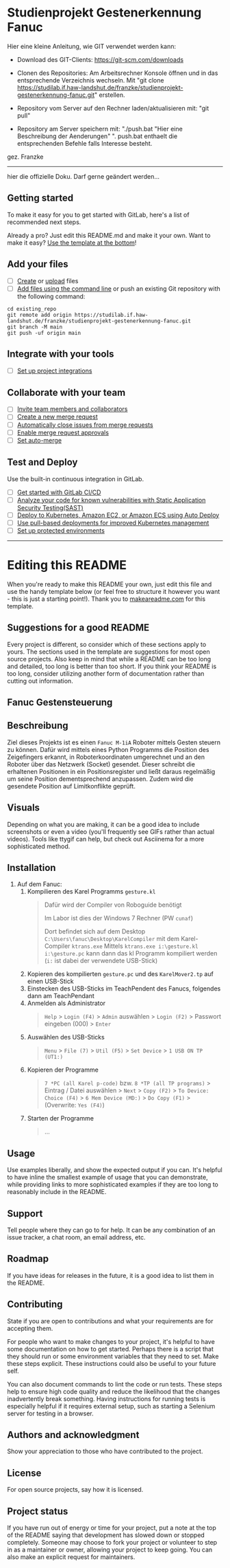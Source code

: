 # Studienprojekt Gestenerkennung Fanuc

Hier eine kleine Anleitung, wie GIT verwendet werden kann:


- Download des GIT-Clients: https://git-scm.com/downloads

- Clonen des Repositories: Am Arbeitsrechner Konsole öffnen und in das entsprechende Verzeichnis wechseln. Mit "git clone https://studilab.if.haw-landshut.de/franzke/studienprojekt-gestenerkennung-fanuc.git" erstellen.

- Repository vom Server auf den Rechner laden/aktualisieren mit: "git pull"

- Repository am Server speichern mit: "./push.bat "Hier eine Beschreibung der Aenderungen" ". push.bat enthaelt die entsprechenden Befehle falls Interesse besteht.


gez. Franzke

---

hier die offizielle Doku. Darf gerne geändert werden...





## Getting started

To make it easy for you to get started with GitLab, here's a list of recommended next steps.

Already a pro? Just edit this README.md and make it your own. Want to make it easy? [Use the template at the bottom](#editing-this-readme)!

## Add your files

- [ ] [Create](https://docs.gitlab.com/ee/user/project/repository/web_editor.html#create-a-file) or [upload](https://docs.gitlab.com/ee/user/project/repository/web_editor.html#upload-a-file) files
- [ ] [Add files using the command line](https://docs.gitlab.com/ee/gitlab-basics/add-file.html#add-a-file-using-the-command-line) or push an existing Git repository with the following command:

```
cd existing_repo
git remote add origin https://studilab.if.haw-landshut.de/franzke/studienprojekt-gestenerkennung-fanuc.git
git branch -M main
git push -uf origin main
```

## Integrate with your tools

- [ ] [Set up project integrations](https://studilab.if.haw-landshut.de/franzke/studienprojekt-gestenerkennung-fanuc/-/settings/integrations)

## Collaborate with your team

- [ ] [Invite team members and collaborators](https://docs.gitlab.com/ee/user/project/members/)
- [ ] [Create a new merge request](https://docs.gitlab.com/ee/user/project/merge_requests/creating_merge_requests.html)
- [ ] [Automatically close issues from merge requests](https://docs.gitlab.com/ee/user/project/issues/managing_issues.html#closing-issues-automatically)
- [ ] [Enable merge request approvals](https://docs.gitlab.com/ee/user/project/merge_requests/approvals/)
- [ ] [Set auto-merge](https://docs.gitlab.com/ee/user/project/merge_requests/merge_when_pipeline_succeeds.html)

## Test and Deploy

Use the built-in continuous integration in GitLab.

- [ ] [Get started with GitLab CI/CD](https://docs.gitlab.com/ee/ci/quick_start/index.html)
- [ ] [Analyze your code for known vulnerabilities with Static Application Security Testing(SAST)](https://docs.gitlab.com/ee/user/application_security/sast/)
- [ ] [Deploy to Kubernetes, Amazon EC2, or Amazon ECS using Auto Deploy](https://docs.gitlab.com/ee/topics/autodevops/requirements.html)
- [ ] [Use pull-based deployments for improved Kubernetes management](https://docs.gitlab.com/ee/user/clusters/agent/)
- [ ] [Set up protected environments](https://docs.gitlab.com/ee/ci/environments/protected_environments.html)

***

# Editing this README

When you're ready to make this README your own, just edit this file and use the handy template below (or feel free to structure it however you want - this is just a starting point!). Thank you to [makeareadme.com](https://www.makeareadme.com/) for this template.

## Suggestions for a good README
Every project is different, so consider which of these sections apply to yours. The sections used in the template are suggestions for most open source projects. Also keep in mind that while a README can be too long and detailed, too long is better than too short. If you think your README is too long, consider utilizing another form of documentation rather than cutting out information.

## Fanuc Gestensteuerung

## Beschreibung
Ziel dieses Projekts ist es einen `Fanuc M-1iA` Roboter mittels Gesten steuern zu können. Dafür wird mittels eines Python Programms die Position des Zeigefingers erkannt, in Roboterkoordinaten umgerechnet und an den Roboter über das Netzwerk (Socket) gesendet. Dieser schreibt die erhaltenen Positionen in ein Positionsregister und ließt daraus regelmäßig um seine Position dementsprechend anzupassen. Zudem wird die gesendete Position auf Limitkonflikte geprüft.

## Visuals
Depending on what you are making, it can be a good idea to include screenshots or even a video (you'll frequently see GIFs rather than actual videos). Tools like ttygif can help, but check out Asciinema for a more sophisticated method.

## Installation
1. Auf dem Fanuc:
    1. Kompilieren des Karel Programms `gesture.kl`
       > Dafür wird der Compiler von Roboguide benötigt
       >
       > Im Labor ist dies der Windows 7 Rechner (PW `cunaf`)
       >
       > Dort befindet sich auf dem Desktop `C:\Users\fanuc\Desktop\KarelCompiler` mit dem Karel-Compiler `ktrans.exe`
       > Mittels `ktrans.exe i:\gesture.kl i:\gesture.pc` kann dann das kl Programm kompiliert werden
       > (`i:` ist dabei der verwendete USB-Stick)
    3. Kopieren des kompilierten `gesture.pc` und des `KarelMover2.tp` auf einen USB-Stick
    4. Einstecken des USB-Sticks im TeachPendent des Fanucs, folgendes dann am TeachPendant
    5. Anmelden als Administrator
       > `Help` > `Login (F4)` > `Admin` auswählen > `Login (F2)` > Passwort eingeben (000) > `Enter` 
    6. Auswählen des USB-Sticks
       > `Menu` > `File (7)` > `Util (F5)` > `Set Device` > `1 USB ON TP (UT1:)`
    7. Kopieren der Programme
       > `7 *PC (all Karel p-code)` bzw. `8 *TP (all TP programs)` > Eintrag / Datei auswählen > `Next` > `Copy (F2)` > `To Device:` `Choice (F4)` > `6 Mem Device (MD:)` > `Do Copy (F1)` > (Overwrite: `Yes (F4)`)
    8. Starten der Programme
       > ...

## Usage
Use examples liberally, and show the expected output if you can. It's helpful to have inline the smallest example of usage that you can demonstrate, while providing links to more sophisticated examples if they are too long to reasonably include in the README.

## Support
Tell people where they can go to for help. It can be any combination of an issue tracker, a chat room, an email address, etc.

## Roadmap
If you have ideas for releases in the future, it is a good idea to list them in the README.

## Contributing
State if you are open to contributions and what your requirements are for accepting them.

For people who want to make changes to your project, it's helpful to have some documentation on how to get started. Perhaps there is a script that they should run or some environment variables that they need to set. Make these steps explicit. These instructions could also be useful to your future self.

You can also document commands to lint the code or run tests. These steps help to ensure high code quality and reduce the likelihood that the changes inadvertently break something. Having instructions for running tests is especially helpful if it requires external setup, such as starting a Selenium server for testing in a browser.

## Authors and acknowledgment
Show your appreciation to those who have contributed to the project.

## License
For open source projects, say how it is licensed.

## Project status
If you have run out of energy or time for your project, put a note at the top of the README saying that development has slowed down or stopped completely. Someone may choose to fork your project or volunteer to step in as a maintainer or owner, allowing your project to keep going. You can also make an explicit request for maintainers.
